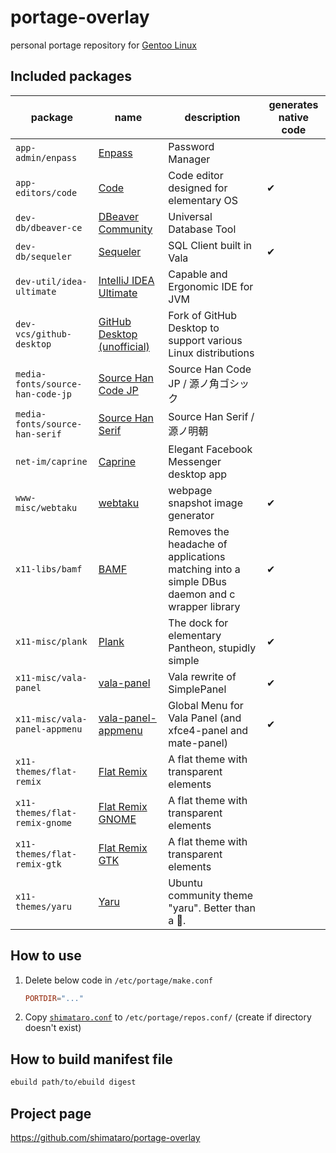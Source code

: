 # portage-overlay

personal portage repository for [Gentoo Linux](http://www.gentoo.org/)

## Included packages

| package | name | description | generates native code |
|---------|------|-------------|------|
| `app-admin/enpass` | [Enpass](https://www.enpass.io/) | Password Manager | |
| `app-editors/code` | [Code](https://github.com/elementary/code) | Code editor designed for elementary OS | ✔ |
| `dev-db/dbeaver-ce` | [DBeaver Community](https://dbeaver.io/) | Universal Database Tool | |
| `dev-db/sequeler` | [Sequeler](https://github.com/Alecaddd/sequeler) | SQL Client built in Vala | ✔ |
| `dev-util/idea-ultimate` | [IntelliJ IDEA Ultimate](https://www.jetbrains.com/idea/) | Capable and Ergonomic IDE for JVM | |
| `dev-vcs/github-desktop` | [GitHub Desktop (unofficial)](https://github.com/shiftkey/desktop) | Fork of GitHub Desktop to support various Linux distributions | |
| `media-fonts/source-han-code-jp` | [Source Han Code JP](https://github.com/adobe-fonts/source-han-code-jp) | Source Han Code JP / 源ノ角ゴシック | |
| `media-fonts/source-han-serif` | [Source Han Serif](https://github.com/adobe-fonts/source-han-serif) | Source Han Serif / 源ノ明朝 | |
| `net-im/caprine` | [Caprine](https://sindresorhus.com/caprine/) | Elegant Facebook Messenger desktop app | |
| `www-misc/webtaku` | [webtaku](https://github.com/shimataro/webtaku) | webpage snapshot image generator | ✔ |
| `x11-libs/bamf` | [BAMF](https://launchpad.net/bamf) | Removes the headache of applications matching into a simple DBus daemon and c wrapper library | ✔ |
| `x11-misc/plank` | [Plank](https://launchpad.net/plank) | The dock for elementary Pantheon, stupidly simple | ✔ |
| `x11-misc/vala-panel` | [vala-panel](https://github.com/rilian-la-te/vala-panel) | Vala rewrite of SimplePanel | ✔ |
| `x11-misc/vala-panel-appmenu` | [vala-panel-appmenu](https://github.com/rilian-la-te/vala-panel-appmenu) | Global Menu for Vala Panel (and xfce4-panel and mate-panel) | ✔ |
| `x11-themes/flat-remix` | [Flat Remix](https://github.com/daniruiz/flat-remix) | A flat theme with transparent elements | |
| `x11-themes/flat-remix-gnome` | [Flat Remix GNOME](https://github.com/daniruiz/flat-remix-gnome) | A flat theme with transparent elements | |
| `x11-themes/flat-remix-gtk` | [Flat Remix GTK](https://github.com/daniruiz/flat-remix-gtk) | A flat theme with transparent elements | |
| `x11-themes/yaru` | [Yaru](https://github.com/ubuntu/yaru) | Ubuntu community theme "yaru". Better than a 🌯. | |

## How to use

1. Delete below code in `/etc/portage/make.conf`

    ```conf
    PORTDIR="..."
    ```

1. Copy [`shimataro.conf`](./shimataro.conf) to `/etc/portage/repos.conf/`
(create if directory doesn't exist)

## How to build manifest file

```bash
ebuild path/to/ebuild digest
```

## Project page

<https://github.com/shimataro/portage-overlay>
